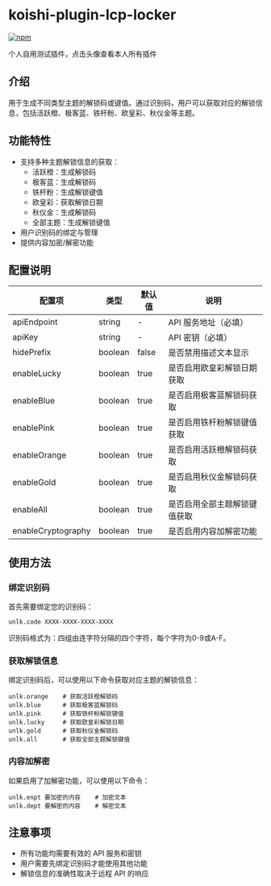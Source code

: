 # koishi-plugin-lcp-locker

[![npm](https://img.shields.io/npm/v/koishi-plugin-lcp-locker?style=flat-square)](https://www.npmjs.com/package/koishi-plugin-lcp-locker)

个人自用测试插件，点击头像查看本人所有插件

## 介绍

用于生成不同类型主题的解锁码或键值。通过识别码，用户可以获取对应的解锁信息，包括活跃橙、极客蓝、铁杆粉、欧皇彩、秋仪金等主题。

## 功能特性

- 支持多种主题解锁信息的获取：
  - 活跃橙：生成解锁码
  - 极客蓝：生成解锁码
  - 铁杆粉：生成解锁键值
  - 欧皇彩：获取解锁日期
  - 秋仪金：生成解锁码
  - 全部主题：生成解锁键值
- 用户识别码的绑定与管理
- 提供内容加密/解密功能

## 配置说明

| 配置项 | 类型 | 默认值 | 说明 |
|-------|-----|-------|-----|
| apiEndpoint | string | - | API 服务地址（必填） |
| apiKey | string | - | API 密钥（必填） |
| hidePrefix | boolean | false | 是否禁用描述文本显示 |
| enableLucky | boolean | true | 是否启用欧皇彩解锁日期获取 |
| enableBlue | boolean | true | 是否启用极客蓝解锁码获取 |
| enablePink | boolean | true | 是否启用铁杆粉解锁键值获取 |
| enableOrange | boolean | true | 是否启用活跃橙解锁码获取 |
| enableGold | boolean | true | 是否启用秋仪金解锁码获取 |
| enableAll | boolean | true | 是否启用全部主题解锁键值获取 |
| enableCryptography | boolean | true | 是否启用内容加解密功能 |

## 使用方法

### 绑定识别码

首先需要绑定您的识别码：

```text
unlk.code XXXX-XXXX-XXXX-XXXX
```

识别码格式为：四组由连字符分隔的四个字符，每个字符为0-9或A-F。

### 获取解锁信息

绑定识别码后，可以使用以下命令获取对应主题的解锁信息：

```text
unlk.orange    # 获取活跃橙解锁码
unlk.blue      # 获取极客蓝解锁码
unlk.pink      # 获取铁杆粉解锁键值
unlk.lucky     # 获取欧皇彩解锁日期
unlk.gold      # 获取秋仪金解锁码
unlk.all       # 获取全部主题解锁键值
```

### 内容加解密

如果启用了加解密功能，可以使用以下命令：

```text
unlk.enpt 要加密的内容    # 加密文本
unlk.dept 要解密的内容    # 解密文本
```

## 注意事项

- 所有功能均需要有效的 API 服务和密钥
- 用户需要先绑定识别码才能使用其他功能
- 解锁信息的准确性取决于远程 API 的响应
